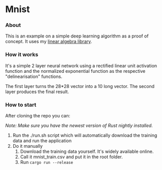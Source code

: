 # Mnist

### About
This is an example on a simple deep learning algorithm as a proof of concept. It uses my [linear algebra library](https://github.com/einstein8612/linearalgebra-rust).

### How it works
It's a simple 2 layer neural network using a rectified linear unit activation function and the normalized exponential function as the respective "delinearisation" functions.

The first layer turns the 28*28 vector into a 10 long vector. The second layer produces the final result.

### How to start
After cloning the repo you can:

*Note: Make sure you have the newest version of Rust nightly installed.*

1. Run the ./run.sh script which will automatically download the training data and run the application
2. Do it manually
    1. Download the training data yourself. It's widely available online.
    2. Call it mnist_train.csv and put it in the root folder.
    3. Run `cargo run --release`